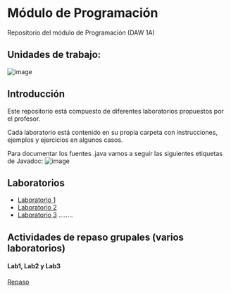 # Módulo de Programación
Repositorio del módulo de Programación (DAW 1A)

## Unidades de trabajo:
![image](https://user-images.githubusercontent.com/91023374/133934743-b8542a8d-29b0-4f1f-b982-ce0fae00fbbf.png)

## Introducción
Este repositorio está compuesto de diferentes laboratorios propuestos por el profesor.

Cada laboratorio está contenido en su propia carpeta con instrucciones, ejemplos y ejercicios en algunos casos.

Para documentar los fuentes .java vamos a seguir las siguientes etiquetas de Javadoc:
![image](https://user-images.githubusercontent.com/91023374/133976694-e9b6e166-0fb0-4f64-ae76-be3e8bc9f26d.png)


## Laboratorios
- [Laboratorio 1](Lab1/Instrucciones_Lab1.md)
- [Laboratorio 2](Lab1/Instrucciones_Lab2.md)
- [Laboratorio 3](Lab1/Instrucciones_Lab3.md)
........

## Actividades de repaso grupales (varios laboratorios)
#### Lab1, Lab2 y Lab3
[Repaso](RepasoLab123.md)
